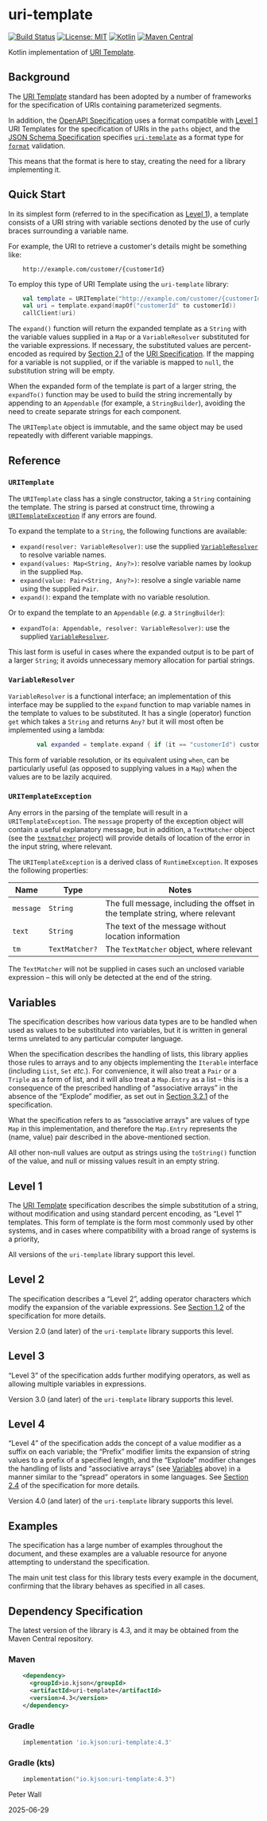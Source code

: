 # uri-template

[![Build Status](https://github.com/pwall567/uri-template/actions/workflows/build.yml/badge.svg)](https://github.com/pwall567/uri-template/actions/workflows/build.yml)
[![License: MIT](https://img.shields.io/badge/License-MIT-yellow.svg)](https://opensource.org/licenses/MIT)
[![Kotlin](https://img.shields.io/static/v1?label=Kotlin&message=v2.0.21&color=7f52ff&logo=kotlin&logoColor=7f52ff)](https://github.com/JetBrains/kotlin/releases/tag/v2.0.21)
[![Maven Central](https://img.shields.io/maven-central/v/io.kjson/uri-template?label=Maven%20Central)](https://central.sonatype.com/artifact/io.kjson/uri-template)

Kotlin implementation of [URI Template](https://www.rfc-editor.org/rfc/rfc6570.html).

## Background

The [URI Template](https://www.rfc-editor.org/rfc/rfc6570.html) standard has been adopted by a number of frameworks for
the specification of URIs containing parameterized segments.

In addition, the [OpenAPI Specification](https://swagger.io/specification/) uses a format compatible with
[Level 1](#level-1) URI Templates for the specification of URIs in the `paths` object, and the
[JSON Schema Specification](https://json-schema.org/specification) specifies
[`uri-template`](https://json-schema.org/draft/2020-12/json-schema-validation#name-uri-template) as a format type for
[`format`](https://json-schema.org/draft/2020-12/json-schema-validation#name-vocabularies-for-semantic-c) validation.

 This means that the format is here to stay, creating the need for a library implementing it.

## Quick Start

In its simplest form (referred to in the specification as [Level 1](#level-1)), a template consists of a URI string with
variable sections denoted by the use of curly braces surrounding a variable name.

For example, the URI to retrieve a customer's details might be something like:
```
    http://example.com/customer/{customerId}
```

To employ this type of URI Template using the `uri-template` library:
```kotlin
    val template = URITemplate("http://example.com/customer/{customerId}")
    val uri = template.expand(mapOf("customerId" to customerId))
    callClient(uri)
```

The `expand()` function will return the expanded template as a `String` with the variable values supplied in a `Map` or
a `VariableResolver` substituted for the variable expressions.
If necessary, the substituted values are percent-encoded as required by
[Section 2.1](https://www.rfc-editor.org/rfc/rfc3986#section-2.1) of the
[URI Specification](https://www.rfc-editor.org/rfc/rfc3986).
If the mapping for a variable is not supplied, or if the variable is mapped to `null`, the substitution string will be
empty.

When the expanded form of the template is part of a larger string, the `expandTo()` function may be used to build the
string incrementally by appending to an `Appendable` (for example, a `StringBuilder`), avoiding the need to create
separate strings for each component.

The `URITemplate` object is immutable, and the same object may be used repeatedly with different variable mappings.

## Reference

### `URITemplate`

The `URITemplate` class has a single constructor, taking a `String` containing the template.
The string is parsed at construct time, throwing a [`URITemplateException`](#uritemplateexception) if any errors are
found.

To expand the template to a `String`, the following functions are available:
- `expand(resolver: VariableResolver)`: use the supplied [`VariableResolver`](#variableresolver) to resolve variable
  names.
- `expand(values: Map<String, Any?>)`: resolve variable names by lookup in the supplied `Map`.
- `expand(value: Pair<String, Any?>)`: resolve a single variable name using the supplied `Pair`.
- `expand()`: expand the template with no variable resolution.

Or to expand the template to an `Appendable` (_e.g._ a `StringBuilder`):
- `expandTo(a: Appendable, resolver: VariableResolver)`: use the supplied [`VariableResolver`](#variableresolver).

This last form is useful in cases where the expanded output is to be part of a larger `String`; it avoids unnecessary
memory allocation for partial strings.

### `VariableResolver`

`VariableResolver` is a functional interface; an implementation of this interface may be supplied to the `expand`
function to map variable names in the template to values to be substituted.
It has a single (operator) function `get` which takes a `String` and returns `Any?` but it will most often be
implemented using a lambda:
```kotlin
        val expanded = template.expand { if (it == "customerId") customerId else null }
```

This form of variable resolution, or its equivalent using `when`, can be particularly useful (as opposed to supplying
values in a `Map`) when the values are to be lazily acquired.

### `URITemplateException`

Any errors in the parsing of the template will result in a `URITemplateException`.
The `message` property of the exception object will contain a useful explanatory message, but in addition, a
`TextMatcher` object (see the [`textmatcher`](https://github.com/pwall567/textmatcher) project) will provide details of
location of the error in the input string, where relevant.

The `URITemplateException` is a derived class of `RuntimeException`.
It exposes the following properties:

| Name      | Type           | Notes                                                                         |
|-----------|----------------|-------------------------------------------------------------------------------|
| `message` | `String`       | The full message, including the offset in the template string, where relevant |
| `text`    | `String`       | The text of the message without location information                          |
| `tm`      | `TextMatcher?` | The `TextMatcher` object, where relevant                                      |

The `TextMatcher` will not be supplied in cases such an unclosed variable expression &ndash; this will only be detected
at the end of the string.

## Variables

The specification describes how various data types are to be handled when used as values to be substituted into
variables, but it is written in general terms unrelated to any particular computer language.

When the specification describes the handling of lists, this library applies those rules to arrays and to any objects
implementing the `Iterable` interface (including `List`, `Set` _etc._).
For convenience, it will also treat a `Pair` or a `Triple` as a form of list, and it will also treat a `Map.Entry` as a
list &ndash; this is a consequence of the prescribed handling of &ldquo;associative arrays&rdquo; in the absence of the
&ldquo;Explode&rdquo; modifier, as set out in [Section 3.2.1](https://www.rfc-editor.org/rfc/rfc6570.html#section-3.2.1)
of the specification.

What the specification refers to as &ldquo;associative arrays&rdquo; are values of type `Map` in this implementation,
and therefore the `Map.Entry` represents the (name, value) pair described in the above-mentioned section. 

All other non-null values are output as strings using the `toString()` function of the value, and null or missing
values result in an empty string.

## Level 1

The [URI Template](https://www.rfc-editor.org/rfc/rfc6570.html) specification describes the simple substitution of a
string, without modification and using standard percent encoding, as &ldquo;Level 1&rdquo; templates.
This form of template is the form most commonly used by other systems, and in cases where compatibility with a broad
range of systems is a priority, 

All versions of the `uri-template` library support this level.

## Level 2

The specification describes a &ldquo;Level 2&rdquo;, adding operator characters which modify the expansion of the
variable expressions.
See [Section 1.2](https://www.rfc-editor.org/rfc/rfc6570.html#section-1.2) of the specification for more details.

Version 2.0 (and later) of the `uri-template` library supports this level.

## Level 3

&ldquo;Level 3&rdquo; of the specification adds further modifying operators, as well as allowing multiple variables in
expressions.

Version 3.0 (and later) of the `uri-template` library supports this level.

## Level 4

&ldquo;Level 4&rdquo; of the specification adds the concept of a value modifier as a suffix on each variable;
the &ldquo;Prefix&rdquo; modifier limits the expansion of string values to a prefix of a specified length, and the
&ldquo;Explode&rdquo; modifier changes the handling of lists and &ldquo;associative arrays&rdquo; (see
[Variables](#variables) above) in a manner similar to the &ldquo;spread&rdquo; operators in some languages.
See [Section 2.4](https://www.rfc-editor.org/rfc/rfc6570.html#section-2.4) of the specification for more details.

Version 4.0 (and later) of the `uri-template` library supports this level.

## Examples

The specification has a large number of examples throughout the document, and these examples are a valuable resource for
anyone attempting to understand the specification.

The main unit test class for this library tests every example in the document, confirming that the library behaves as
specified in all cases.

## Dependency Specification

The latest version of the library is 4.3, and it may be obtained from the Maven Central repository.

### Maven
```xml
    <dependency>
      <groupId>io.kjson</groupId>
      <artifactId>uri-template</artifactId>
      <version>4.3</version>
    </dependency>
```
### Gradle
```groovy
    implementation 'io.kjson:uri-template:4.3'
```
### Gradle (kts)
```kotlin
    implementation("io.kjson:uri-template:4.3")
```

Peter Wall

2025-06-29
